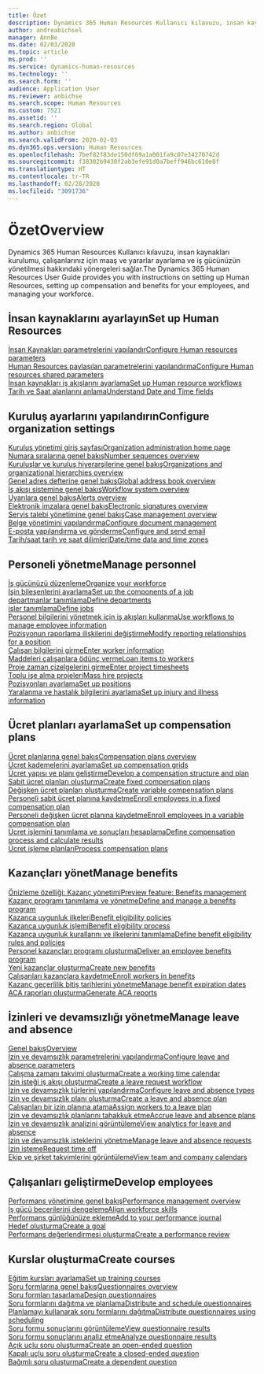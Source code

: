 ```yaml
---
title: Özet
description: Dynamics 365 Human Resources Kullanıcı kılavuzu, insan kaynakları kurulumu, çalışanlarınız için maaş ve yararlar ayarlama ve iş gücünüzün yönetilmesi hakkındaki yönergeleri sağlar.
author: andreabichsel
manager: AnnBe
ms.date: 02/03/2020
ms.topic: article
ms.prod: ''
ms.service: dynamics-human-resources
ms.technology: ''
ms.search.form: ''
audience: Application User
ms.reviewer: anbichse
ms.search.scope: Human Resources
ms.custom: 7521
ms.assetid: ''
ms.search.region: Global
ms.author: anbichse
ms.search.validFrom: 2020-02-03
ms.dyn365.ops.version: Human Resources
ms.openlocfilehash: 7bef82f83de150df69a1a001fa9c07e34270742d
ms.sourcegitcommit: f38302b9430f2ab3efe91d0a7beff946bc610e8f
ms.translationtype: HT
ms.contentlocale: tr-TR
ms.lasthandoff: 02/28/2020
ms.locfileid: "3091736"
---
```

# <a name="overview"></a><span data-ttu-id="03288-103">Özet</span><span class="sxs-lookup"><span data-stu-id="03288-103">Overview</span></span>

<span data-ttu-id="03288-104">Dynamics 365 Human Resources Kullanıcı kılavuzu, insan kaynakları kurulumu, çalışanlarınız için maaş ve yararlar ayarlama ve iş gücünüzün yönetilmesi hakkındaki yönergeleri sağlar.</span><span class="sxs-lookup"><span data-stu-id="03288-104">The Dynamics 365 Human Resources User Guide provides you with instructions on setting up Human Resources, setting up compensation and benefits for your employees, and managing your workforce.</span></span>

## <a name="set-up-human-resources"></a><span data-ttu-id="03288-105">İnsan kaynaklarını ayarlayın</span><span class="sxs-lookup"><span data-stu-id="03288-105">Set up Human Resources</span></span>

[<span data-ttu-id="03288-106">İnsan Kaynakları parametrelerini yapılandır</span><span class="sxs-lookup"><span data-stu-id="03288-106">Configure Human resources parameters</span></span>](hr-setup-parameters.md)</br>
[<span data-ttu-id="03288-107">Human Resources paylaşılan parametrelerini yapılandırma</span><span class="sxs-lookup"><span data-stu-id="03288-107">Configure Human resources shared parameters</span></span>](hr-setup-shared-parameters.md)</br>
[<span data-ttu-id="03288-108">İnsan kaynakları iş akışlarını ayarlama</span><span class="sxs-lookup"><span data-stu-id="03288-108">Set up Human resource workflows</span></span>](hr-setup-workflows.md)</br>
[<span data-ttu-id="03288-109">Tarih ve Saat alanlarını anlama</span><span class="sxs-lookup"><span data-stu-id="03288-109">Understand Date and Time fields</span></span>](hr-setup-date-time-fields.md)</br>

## <a name="configure-organization-settings"></a><span data-ttu-id="03288-110">Kuruluş ayarlarını yapılandırın</span><span class="sxs-lookup"><span data-stu-id="03288-110">Configure organization settings</span></span>

[<span data-ttu-id="03288-111">Kuruluş yönetimi giriş sayfası</span><span class="sxs-lookup"><span data-stu-id="03288-111">Organization administration home page</span></span>](../fin-ops-core/fin-ops/organization-administration/organization-administration-home-page.md?toc=/dynamics365/human-resources/toc.json)</br>
[<span data-ttu-id="03288-112">Numara sıralarına genel bakış</span><span class="sxs-lookup"><span data-stu-id="03288-112">Number sequences overview</span></span>](../fin-ops-core/fin-ops/organization-administration/number-sequence-overview.md?toc=/dynamics365/human-resources/toc.json)</br>
[<span data-ttu-id="03288-113">Kuruluşlar ve kuruluş hiyerarşilerine genel bakış</span><span class="sxs-lookup"><span data-stu-id="03288-113">Organizations and organizational hierarchies overview</span></span>](../fin-ops-core/fin-ops/organization-administration/organizations-organizational-hierarchies.md?toc=/dynamics365/human-resources/toc.json)</br>
[<span data-ttu-id="03288-114">Genel adres defterine genel bakış</span><span class="sxs-lookup"><span data-stu-id="03288-114">Global address book overview</span></span>](../fin-ops-core/fin-ops/organization-administration/overview-global-address-book.md?toc=/dynamics365/human-resources/toc.json)</br>
[<span data-ttu-id="03288-115">İş akışı sistemine genel bakış</span><span class="sxs-lookup"><span data-stu-id="03288-115">Workflow system overview</span></span>](../fin-ops-core/fin-ops/organization-administration/overview-workflow-system.md?toc=/dynamics365/human-resources/toc.json)</br>
[<span data-ttu-id="03288-116">Uyarılara genel bakış</span><span class="sxs-lookup"><span data-stu-id="03288-116">Alerts overview</span></span>](../fin-ops-core/fin-ops/get-started/alerts-overview.md?toc=/dynamics365/human-resources/toc.json)</br>
[<span data-ttu-id="03288-117">Elektronik imzalara genel bakış</span><span class="sxs-lookup"><span data-stu-id="03288-117">Electronic signatures overview</span></span>](../fin-ops-core/fin-ops/organization-administration/electronic-signature-overview.md?toc=/dynamics365/human-resources/toc.json)</br>
[<span data-ttu-id="03288-118">Servis talebi yönetimine genel bakış</span><span class="sxs-lookup"><span data-stu-id="03288-118">Case management overview</span></span>](../fin-ops-core/fin-ops/organization-administration/cases.md?toc=/dynamics365/human-resources/toc.json)</br>
[<span data-ttu-id="03288-119">Belge yönetimini yapılandırma</span><span class="sxs-lookup"><span data-stu-id="03288-119">Configure document management</span></span>](../fin-ops-core/fin-ops/organization-administration/configure-document-management.md?toc=/dynamics365/human-resources/toc.json)</br>
[<span data-ttu-id="03288-120">E-posta yapılandırma ve gönderme</span><span class="sxs-lookup"><span data-stu-id="03288-120">Configure and send email</span></span>](../fin-ops-core/fin-ops/organization-administration/configure-email.md?toc=/dynamics365/human-resources/toc.json)</br>
[<span data-ttu-id="03288-121">Tarih/saat tarih ve saat dilimleri</span><span class="sxs-lookup"><span data-stu-id="03288-121">Date/time data and time zones</span></span>](../fin-ops-core/fin-ops/organization-administration/date-time-zones.md?toc=/dynamics365/human-resources/toc.json)</br>

## <a name="manage-personnel"></a><span data-ttu-id="03288-122">Personeli yönetme</span><span class="sxs-lookup"><span data-stu-id="03288-122">Manage personnel</span></span>

[<span data-ttu-id="03288-123">İş gücünüzü düzenleme</span><span class="sxs-lookup"><span data-stu-id="03288-123">Organize your workforce</span></span>](hr-personnel-departments-jobs-positions.md)</br>
[<span data-ttu-id="03288-124">İşin bileşenlerini ayarlama</span><span class="sxs-lookup"><span data-stu-id="03288-124">Set up the components of a job</span></span>](hr-personnel-jobs.md)</br>
[<span data-ttu-id="03288-125">departmanlar tanımlama</span><span class="sxs-lookup"><span data-stu-id="03288-125">Define departments</span></span>](hr-personnel-define-departments.md)</br>
[<span data-ttu-id="03288-126">işler tanımlama</span><span class="sxs-lookup"><span data-stu-id="03288-126">Define jobs</span></span>](hr-personnel-define-jobs.md)</br>
[<span data-ttu-id="03288-127">Personel bilgilerini yönetmek için iş akışları kullanma</span><span class="sxs-lookup"><span data-stu-id="03288-127">Use workflows to manage employee information</span></span>](hr-workflow-manage-employee-information.md)</br>
[<span data-ttu-id="03288-128">Pozisyonun raporlama ilişkilerini değiştirme</span><span class="sxs-lookup"><span data-stu-id="03288-128">Modify reporting relationships for a position</span></span>](hr-personnel-modify-reporting-relationships-position.md)</br>
[<span data-ttu-id="03288-129">Çalışan bilgilerini girme</span><span class="sxs-lookup"><span data-stu-id="03288-129">Enter worker information</span></span>](hr-personnel-enter-worker-information.md)</br>
[<span data-ttu-id="03288-130">Maddeleri çalışanlara ödünç verme</span><span class="sxs-lookup"><span data-stu-id="03288-130">Loan items to workers</span></span>](hr-personnel-loan-item-worker.md)</br>
[<span data-ttu-id="03288-131">Proje zaman çizelgelerini girme</span><span class="sxs-lookup"><span data-stu-id="03288-131">Enter project timesheets</span></span>](hr-personnel-enter-project-timesheets.md)</br>
[<span data-ttu-id="03288-132">Toplu işe alma projeleri</span><span class="sxs-lookup"><span data-stu-id="03288-132">Mass hire projects</span></span>](hr-personnel-mass-hire-projects.md)</br>
[<span data-ttu-id="03288-133">Pozisyonları ayarlama</span><span class="sxs-lookup"><span data-stu-id="03288-133">Set up positions</span></span>](hr-personnel-set-up-positions.md)</br>
[<span data-ttu-id="03288-134">Yaralanma ve hastalık bilgilerini ayarlama</span><span class="sxs-lookup"><span data-stu-id="03288-134">Set up injury and illness information</span></span>](hr-personnel-set-up-injury-illness-information.md)</br>

## <a name="set-up-compensation-plans"></a><span data-ttu-id="03288-135">Ücret planları ayarlama</span><span class="sxs-lookup"><span data-stu-id="03288-135">Set up compensation plans</span></span>

[<span data-ttu-id="03288-136">Ücret planlarına genel bakış</span><span class="sxs-lookup"><span data-stu-id="03288-136">Compensation plans overview</span></span>](hr-compensation-overview.md)</br>
[<span data-ttu-id="03288-137">Ücret kademelerini ayarlama</span><span class="sxs-lookup"><span data-stu-id="03288-137">Set up compensation grids</span></span>](hr-compensation-grids.md)</br>
[<span data-ttu-id="03288-138">Ücret yapısı ve planı geliştirme</span><span class="sxs-lookup"><span data-stu-id="03288-138">Develop a compensation structure and plan</span></span>](hr-compensation-structure.md)</br>
[<span data-ttu-id="03288-139">Sabit ücret planları oluşturma</span><span class="sxs-lookup"><span data-stu-id="03288-139">Create fixed compensation plans</span></span>](hr-compensation-fixed-plans.md)</br>
[<span data-ttu-id="03288-140">Değişken ücret planları oluşturma</span><span class="sxs-lookup"><span data-stu-id="03288-140">Create variable compensation plans</span></span>](hr-compensation-variable-plans.md)</br>
[<span data-ttu-id="03288-141">Personeli sabit ücret planına kaydetme</span><span class="sxs-lookup"><span data-stu-id="03288-141">Enroll employees in a fixed compensation plan</span></span>](hr-compensation-enroll-employees-fixed.md)</br>
[<span data-ttu-id="03288-142">Personeli değişken ücret planına kaydetme</span><span class="sxs-lookup"><span data-stu-id="03288-142">Enroll employees in a variable compensation plan</span></span>](hr-compensation-enroll-employees-variable.md)</br>
[<span data-ttu-id="03288-143">Ücret işlemini tanımlama ve sonuçları hesaplama</span><span class="sxs-lookup"><span data-stu-id="03288-143">Define compensation process and calculate results</span></span>](hr-compensation-define-process.md)</br>
[<span data-ttu-id="03288-144">Ücret işleme planları</span><span class="sxs-lookup"><span data-stu-id="03288-144">Process compensation plans</span></span>](hr-compensation-process.md)</br>

## <a name="manage-benefits"></a><span data-ttu-id="03288-145">Kazançları yönet</span><span class="sxs-lookup"><span data-stu-id="03288-145">Manage benefits</span></span>

[<span data-ttu-id="03288-146">Önizleme özelliği: Kazanç yönetimi</span><span class="sxs-lookup"><span data-stu-id="03288-146">Preview feature: Benefits management</span></span>](hr-benefits-management-overview.md)</br>
[<span data-ttu-id="03288-147">Kazanç programı tanımlama ve yönetme</span><span class="sxs-lookup"><span data-stu-id="03288-147">Define and manage a benefits program</span></span>](hr-benefits-manage-program.md)</br>
[<span data-ttu-id="03288-148">Kazanca uygunluk ilkeleri</span><span class="sxs-lookup"><span data-stu-id="03288-148">Benefit eligibility policies</span></span>](hr-benefits-eligibility-policies.md)</br>
[<span data-ttu-id="03288-149">Kazanca uygunluk işlemi</span><span class="sxs-lookup"><span data-stu-id="03288-149">Benefit eligibility process</span></span>](hr-benefits-eligibility-process.md)</br>
[<span data-ttu-id="03288-150">Kazanca uygunluk kurallarını ve ilkelerini tanımlama</span><span class="sxs-lookup"><span data-stu-id="03288-150">Define benefit eligibility rules and policies</span></span>](hr-benefits-define-eligibility-rules.md)</br>
[<span data-ttu-id="03288-151">Personel kazançları programı oluşturma</span><span class="sxs-lookup"><span data-stu-id="03288-151">Deliver an employee benefits program</span></span>](hr-benefits-deliver-employee-benefits-program.md)</br>
[<span data-ttu-id="03288-152">Yeni kazançlar oluşturma</span><span class="sxs-lookup"><span data-stu-id="03288-152">Create new benefits</span></span>](hr-benefits-create.md)</br>
[<span data-ttu-id="03288-153">Çalışanları kazançlara kaydetme</span><span class="sxs-lookup"><span data-stu-id="03288-153">Enroll workers in benefits</span></span>](hr-benefits-enroll-workers.md)</br>
[<span data-ttu-id="03288-154">Kazanç geçerlilik bitiş tarihlerini yönetme</span><span class="sxs-lookup"><span data-stu-id="03288-154">Manage benefit expiration dates</span></span>](hr-benefits-expiration-dates.md)</br>
[<span data-ttu-id="03288-155">ACA raporları oluşturma</span><span class="sxs-lookup"><span data-stu-id="03288-155">Generate ACA reports</span></span>](hr-benefits-aca-reports.md)</br>

## <a name="manage-leave-and-absence"></a><span data-ttu-id="03288-156">İzinleri ve devamsızlığı yönetme</span><span class="sxs-lookup"><span data-stu-id="03288-156">Manage leave and absence</span></span>

[<span data-ttu-id="03288-157">Genel bakış</span><span class="sxs-lookup"><span data-stu-id="03288-157">Overview</span></span>](hr-leave-and-absence-overview.md)</br>
[<span data-ttu-id="03288-158">İzin ve devamsızlık parametrelerini yapılandırma</span><span class="sxs-lookup"><span data-stu-id="03288-158">Configure leave and absence parameters</span></span>](hr-leave-and-absence-parameters.md)</br>
[<span data-ttu-id="03288-159">Çalışma zamanı takvimi oluşturma</span><span class="sxs-lookup"><span data-stu-id="03288-159">Create a working time calendar</span></span>](hr-leave-and-absence-working-time-calendar.md)</br>
[<span data-ttu-id="03288-160">İzin isteği iş akışı oluşturma</span><span class="sxs-lookup"><span data-stu-id="03288-160">Create a leave request workflow</span></span>](hr-leave-and-absence-workflow.md)</br>
[<span data-ttu-id="03288-161">İzin ve devamsızlık türlerini yapılandırma</span><span class="sxs-lookup"><span data-stu-id="03288-161">Configure leave and absence types</span></span>](hr-leave-and-absence-types.md)</br>
[<span data-ttu-id="03288-162">İzin ve devamsızlık planı oluşturma</span><span class="sxs-lookup"><span data-stu-id="03288-162">Create a leave and absence plan</span></span>](hr-leave-and-absence-plans.md)</br>
[<span data-ttu-id="03288-163">Çalışanları bir izin planına atama</span><span class="sxs-lookup"><span data-stu-id="03288-163">Assign workers to a leave plan</span></span>](hr-leave-and-absence-enroll.md)</br>
[<span data-ttu-id="03288-164">İzin ve devamsızlık planlarını tahakkuk etme</span><span class="sxs-lookup"><span data-stu-id="03288-164">Accrue leave and absence plans</span></span>](hr-leave-and-absence-accrue.md)</br>
[<span data-ttu-id="03288-165">İzin ve devamsızlık analizini görüntüleme</span><span class="sxs-lookup"><span data-stu-id="03288-165">View analytics for leave and absence</span></span>](hr-leave-and-absence-analytics.md)</br>
[<span data-ttu-id="03288-166">İzin ve devamsızlık isteklerini yönetme</span><span class="sxs-lookup"><span data-stu-id="03288-166">Manage leave and absence requests</span></span>](hr-employee-self-service-manage-requests.md)</br>
[<span data-ttu-id="03288-167">İzin isteme</span><span class="sxs-lookup"><span data-stu-id="03288-167">Request time off</span></span>](hr-employee-self-service-request-time-off.md)</br>
[<span data-ttu-id="03288-168">Ekip ve şirket takvimlerini görüntüleme</span><span class="sxs-lookup"><span data-stu-id="03288-168">View team and company calendars</span></span>](hr-employee-self-service-calendar.md)</br>

## <a name="develop-employees"></a><span data-ttu-id="03288-169">Çalışanları geliştirme</span><span class="sxs-lookup"><span data-stu-id="03288-169">Develop employees</span></span>

[<span data-ttu-id="03288-170">Performans yönetimine genel bakış</span><span class="sxs-lookup"><span data-stu-id="03288-170">Performance management overview</span></span>](hr-develop-performance-management-overview.md)</br>
[<span data-ttu-id="03288-171">İş gücü becerilerini dengeleme</span><span class="sxs-lookup"><span data-stu-id="03288-171">Align workforce skills</span></span>](hr-develop-skills.md)</br>
[<span data-ttu-id="03288-172">Performans günlüğünüze ekleme</span><span class="sxs-lookup"><span data-stu-id="03288-172">Add to your performance journal</span></span>](hr-develop-add-performance-journal.md)</br>
[<span data-ttu-id="03288-173">Hedef oluşturma</span><span class="sxs-lookup"><span data-stu-id="03288-173">Create a goal</span></span>](hr-develop-create-goal.md)</br>
[<span data-ttu-id="03288-174">Performans değerlendirmesi oluşturma</span><span class="sxs-lookup"><span data-stu-id="03288-174">Create a performance review</span></span>](hr-develop-create-performance-review.md)</br>

## <a name="create-courses"></a><span data-ttu-id="03288-175">Kurslar oluşturma</span><span class="sxs-lookup"><span data-stu-id="03288-175">Create courses</span></span>

[<span data-ttu-id="03288-176">Eğitim kursları ayarlama</span><span class="sxs-lookup"><span data-stu-id="03288-176">Set up training courses</span></span>](hr-learning-courses.md)</br>
[<span data-ttu-id="03288-177">Soru formlarına genel bakış</span><span class="sxs-lookup"><span data-stu-id="03288-177">Questionnaires overview</span></span>](hr-learning-questionnaires.md)</br>
[<span data-ttu-id="03288-178">Soru formları tasarlama</span><span class="sxs-lookup"><span data-stu-id="03288-178">Design questionnaires</span></span>](hr-learning-design-questionnaires.md)</br>
[<span data-ttu-id="03288-179">Soru formlarını dağıtma ve planlama</span><span class="sxs-lookup"><span data-stu-id="03288-179">Distribute and schedule questionnaires</span></span>](hr-learning-distribute-questionnaires.md)</br>
[<span data-ttu-id="03288-180">Planlamayı kullanarak soru formlarını dağıtma</span><span class="sxs-lookup"><span data-stu-id="03288-180">Distribute questionnaires using scheduling</span></span>](hr-learning-distribute-questionnaires-scheduling.md)</br>
[<span data-ttu-id="03288-181">Soru formu sonuçlarını görüntüleme</span><span class="sxs-lookup"><span data-stu-id="03288-181">View questionnaire results</span></span>](hr-learning-evaluate-questionnaire-results.md)</br>
[<span data-ttu-id="03288-182">Soru formu sonuçlarını analiz etme</span><span class="sxs-lookup"><span data-stu-id="03288-182">Analyze questionnaire results</span></span>](hr-learning-analyze-questionnaire-results.md)</br>
[<span data-ttu-id="03288-183">Açık uçlu soru oluşturma</span><span class="sxs-lookup"><span data-stu-id="03288-183">Create an open-ended question</span></span>](hr-learning-create-open-ended-question.md)</br>
[<span data-ttu-id="03288-184">Kapalı uçlu soru oluşturma</span><span class="sxs-lookup"><span data-stu-id="03288-184">Create a closed-ended question</span></span>](hr-learning-create-closed-ended-question.md)</br>
[<span data-ttu-id="03288-185">Bağımlı soru oluşturma</span><span class="sxs-lookup"><span data-stu-id="03288-185">Create a dependent question</span></span>](hr-learning-depending-question.md)</br>



